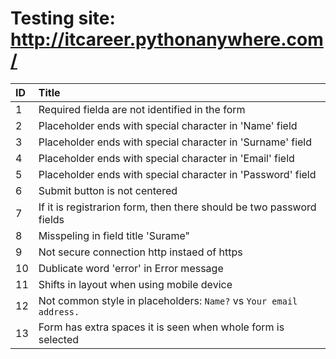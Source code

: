 # Testing site: http://itcareer.pythonanywhere.com/
|ID|Title|
|:---|:---|
|1|Required fielda are not identified in the form|
|2|Placeholder ends with special character in  'Name' field|
|3|Placeholder ends with special character in  'Surname' field|
|4|Placeholder ends with special character in  'Email' field|
|5|Placeholder ends with special character in  'Password' field|
|6|Submit button is not centered|
|7|If it is registrarion form, then there should be two password fields |
|8|Misspeling  in field title 'Surame"|
|9|Not secure connection http instaed of https|
|10|Dublicate  word 'error' in Error message|
|11|Shifts in layout when using mobile device|
|12|Not common style in placeholders: `Name?` vs `Your email address.`|
|13|Form has extra spaces it is seen when whole form is selected |
